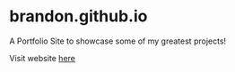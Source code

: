 # brandon.github.io

A Portfolio Site to showcase some of my greatest projects!

Visit website [here](https://www.bratah.org/)
